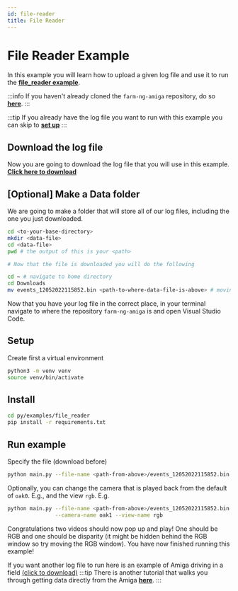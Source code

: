 ```yaml
---
id: file-reader
title: File Reader
---
```


# File Reader Example

In this example you will learn how to upload a given log file and
use it to run the
[**file_reader example**](https://github.com/farm-ng/farm-ng-amiga/tree/main/py/examples/file_reader).

:::info
If you haven't already cloned the `farm-ng-amiga` repository, do
so [**here**](/docs/brain/brain-install.md#clone-the-repository).
:::

:::tip
If you already have the log file you want to run with this
example you can skip to [**set up**](#setup)
:::

## Download the log file

Now you are going to download the log file that you will use in
this example.
[**Click here to download**](https://farm-ng-dev-auto-plot-mvp.s3.us-west-2.amazonaws.com/datasets/western-growers-2022-12-05/events_12052022115852.bin)

## [Optional] Make a Data folder

We are going to make a folder that will store all of our log
files, including the one you just downloaded.

```bash
cd <to-your-base-directory>
mkdir <data-file>
cd <data-file>
pwd # the output of this is your <path>

# Now that the file is downloaded you will do the following

cd ~ # navigate to home directory
cd Downloads
mv events_12052022115852.bin <path-to-where-data-file-is-above> # moving the data to to data-folder
```

 Now that you have your log file in the correct place, in your
 terminal navigate to where the repository `farm-ng-amiga` is and
 open Visual Studio Code.

## Setup

Create first a virtual environment

```bash
python3 -m venv venv
source venv/bin/activate
```

## Install

```bash
cd py/examples/file_reader
pip install -r requirements.txt
```

## Run example

Specify the file (download before)

```bash
python main.py --file-name <path-from-above>/events_12052022115852.bin
```

Optionally, you can change the camera that is played back from
the default of `oak0`. E.g., and the view `rgb`. E.g.

```bash
python main.py --file-name <path-from-above>/events_12052022115852.bin \
               --camera-name oak1 --view-name rgb
```

Congratulations two videos should now pop up and play! One should
be RGB and one should be disparity (it might be hidden behind the
RGB window so try moving the RGB window). You have now finished
running this example!

If you want another log file to run here is an example of Amiga
driving in a field
[(click to download)](https://farm-ng-dev-auto-plot-mvp.s3.us-west-2.amazonaws.com/datasets/jacobs_freedom_1013/events_10132022112259.bin)
:::tip
There is another tutorial that walks you through getting data
directly from the Amiga
[**here**](docs/examples/import_log_file/README.md).
:::
